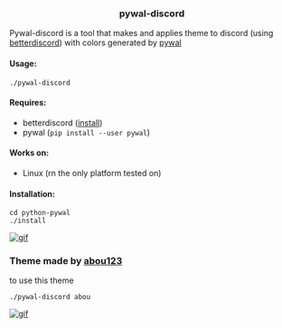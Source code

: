 <h3 align='center'> pywal-discord </h3>

Pywal-discord is a tool that makes and applies theme to discord (using <a href="https://betterdiscord.net/home/" target="_blank" >betterdiscord</a>) with colors generated by <a href="https://github.com/dylanaraps/pywal" target="_blank">pywal</a>

#### Usage: 
```
./pywal-discord
```
#### Requires: 
- betterdiscord (<a href="https://github.com/bb010g/betterdiscordctl" target="_blank">install</a>)
- pywal (`pip install --user pywal`)
#### Works on: 
- Linux (rn the only platform tested on)
#### Installation:
```
cd python-pywal
./install
```
[![gif](https://j.gifs.com/wVlZ68.gif)](https://youtu.be/IqXWG9af9n8)
### Theme made by <a href="https://github.com/abou123" target="_blank">abou123</a>
to use this theme 
```
./pywal-discord abou
```
[![gif](https://j.gifs.com/jZPm0W.gif)](https://youtu.be/2idHgpGWteA)


